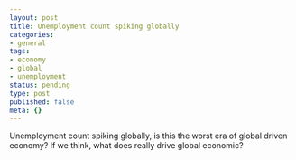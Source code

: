 ```yaml
---
layout: post
title: Unemployment count spiking globally
categories:
- general
tags:
- economy
- global
- unemployment
status: pending
type: post
published: false
meta: {}
---
```

Unemployment count spiking globally, is this the worst era of global driven economy? If we think, what does really drive global economic?

